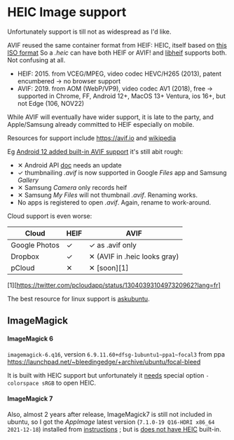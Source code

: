# HEIC Image support

Unfortunately support is till not as widespread as I'd like.

AVIF reused the same container format from HEIF: HEIC, itself based on [this ISO format](https://en.wikipedia.org/wiki/ISO/IEC_base_media_file_format)
So a *.heic* can have both HEIF or AVIF! and [libheif](https://github.com/strukturag/libheif) supports both. Not confusing at all.

* HEIF: 2015. from VCEG/MPEG, video codec HEVC/H265 (2013), patent encumbered -> no browser support
* AVIF: 2019. from AOM (WebP/VP9), video codec AV1 (2018), free -> supported in Chrome, FF, Android 12+, MacOS 13+ Ventura, ios 16+, but not Edge (106, NOV22)

While AVIF will eventually have wider support, it is late to the party, and Apple/Samsung already committed to HEIF especially on mobile.

Resources for support include https://avif.io and [wikipedia](https://en.wikipedia.org/wiki/AVIF)

Eg [Android 12 added built-in AVIF support](https://developer.android.com/about/versions/12/features#avif) it's still abit rough:
* ✕ Android API [doc](https://developer.android.com/reference/android/graphics/ImageFormat) needs an update
* ✓ thumbnailing *.avif* is now supported in Google *Files* app and Samsung *Gallery*
* ✕ Samsung *Camera* only records heif
* ✕ Samsung *My Files* will not thumbnail *.avif*. Renaming works.
* No apps is registered to open *.avif*. Again, rename to work-around.

Cloud support is even worse:

| Cloud         | HEIF | AVIF                         |
| ------------- | ---- | ----                         |
| Google Photos | ✓    | ✓ as .avif only              |
| Dropbox       | ✓    | ✕ (AVIF in .heic looks gray) |
| pCloud        | ✕    | ✕ [soon][1]                           |

[1][https://twitter.com/pcloudapp/status/1304039310497320962?lang=fr]

The best resource for linux support is [askubuntu](https://askubuntu.com/a/965306/220798).

## ImageMagick

#### ImageMagick 6

`imagemagick-6.q16`, version `6.9.11.60+dfsg-1ubuntu1~ppa1~focal3` from ppa https://launchpad.net/~bleedingedge/+archive/ubuntu/focal-bleed

It is built with HEIC support but unfortunately it [needs](https://github.com/ImageMagick/ImageMagick/issues/1511) special option `-colorspace sRGB` to open HEIC.


#### ImageMagick 7

Also, almost 2 years after release, ImageMagick7 is still not included in ubuntu, so I got the *AppImage* latest version (`7.1.0-19 Q16-HDRI x86_64 2021-12-18`) installed from [instructions](https://askubuntu.com/a/1309857/220798) ; 
but is [does not have HEIC](https://github.com/ImageMagick/ImageMagick/issues/4666) built-in.
